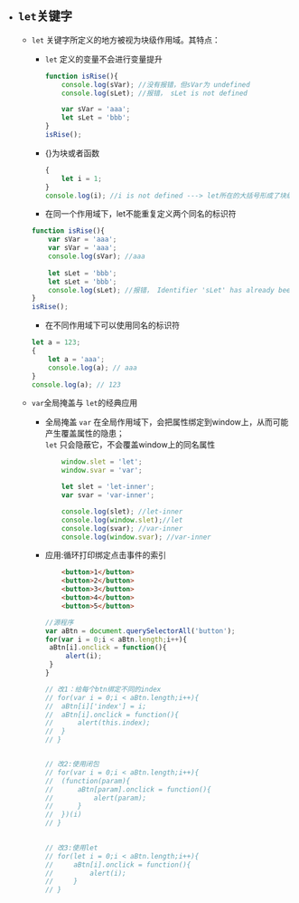 - ## `let`关键字
    
    + `let` 关键字所定义的地方被视为块级作用域。其特点：
        * `let` 定义的变量不会进行变量提升
        
            ```javascript
            function isRise(){
                console.log(sVar); //没有报错，但sVar为 undefined
                console.log(sLet); //报错， sLet is not defined

                var sVar = 'aaa';
                let sLet = 'bbb';
            }
            isRise();
            ```

        * {}为块或者函数
        
            ```javascript 
            {         
                let i = 1;
            }
            console.log(i); //i is not defined ---> let所在的大括号形成了块级作用域
            ```

        * 在同一个作用域下，let不能重复定义两个同名的标识符
        
        ```javascript
        function isRise(){
            var sVar = 'aaa';
            var sVar = 'aaa';
            console.log(sVar); //aaa
            
            let sLet = 'bbb';
            let sLet = 'bbb';
            console.log(sLet); //报错， Identifier 'sLet' has already been declared
        }
        isRise();
        ```

        * 在不同作用域下可以使用同名的标识符
        
        ```javascript
        let a = 123;
        {
            let a = 'aaa';
            console.log(a); // aaa
        }
        console.log(a); // 123  
        ```

    + `var`全局掩盖与 `let`的经典应用
        * 全局掩盖
            `var` 在全局作用域下，会把属性绑定到window上，从而可能产生覆盖属性的隐患；  
            `let` 只会隐蔽它，不会覆盖window上的同名属性

            ```javascript
                window.slet = 'let';
                window.svar = 'var';

                let slet = 'let-inner';
                var svar = 'var-inner';

                console.log(slet); //let-inner
                console.log(window.slet);//let
                console.log(svar); //var-inner 
                console.log(window.svar); //var-inner 
            ```
        * 应用:循环打印绑定点击事件的索引

            ```html
                <button>1</button>
                <button>2</button>
                <button>3</button>
                <button>4</button>
                <button>5</button>
            ```
            
            ```javascript
            //源程序
            var aBtn = document.querySelectorAll('button');
            for(var i = 0;i < aBtn.length;i++){
             aBtn[i].onclick = function(){
                 alert(i);
             }
            }

            // 改1：给每个btn绑定不同的index
            // for(var i = 0;i < aBtn.length;i++){
            //  aBtn[i]['index'] = i; 
            //  aBtn[i].onclick = function(){
            //      alert(this.index);
            //  }
            // }
            

            // 改2:使用闭包
            // for(var i = 0;i < aBtn.length;i++){
            //  (function(param){
            //      aBtn[param].onclick = function(){
            //          alert(param);
            //      }
            //  })(i)
            // }

         
            // 改3:使用let
            // for(let i = 0;i < aBtn.length;i++){
            //     aBtn[i].onclick = function(){
            //         alert(i);
            //     }
            // }
            ```
    
